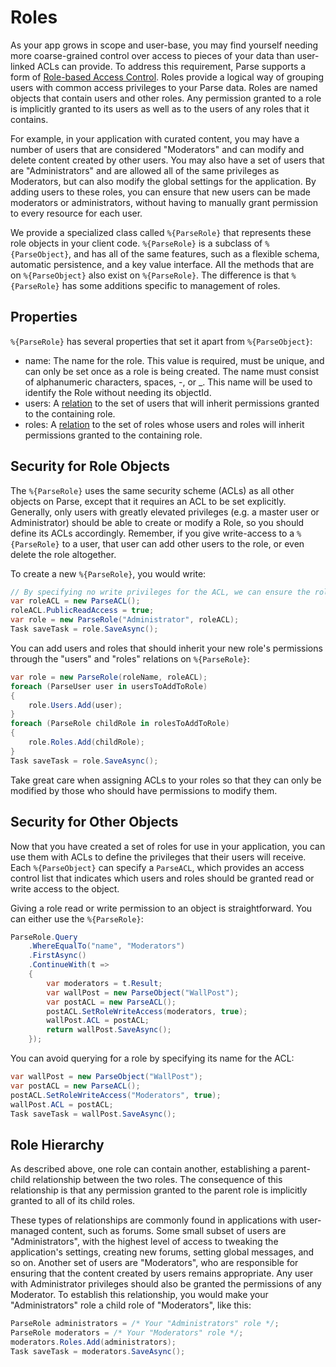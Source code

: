 # Roles

As your app grows in scope and user-base, you may find yourself needing more coarse-grained control over access to pieces of your data than user-linked ACLs can provide. To address this requirement, Parse supports a form of [Role-based Access Control](http://en.wikipedia.org/wiki/Role-based_access_control). Roles provide a logical way of grouping users with common access privileges to your Parse data. Roles are named objects that contain users and other roles.  Any permission granted to a role is implicitly granted to its users as well as to the users of any roles that it contains.

For example, in your application with curated content, you may have a number of users that are considered "Moderators" and can modify and delete content created by other users.  You may also have a set of users that are "Administrators" and are allowed all of the same privileges as Moderators, but can also modify the global settings for the application. By adding users to these roles, you can ensure that new users can be made moderators or administrators, without having to manually grant permission to every resource for each user.

We provide a specialized class called `%{ParseRole}` that represents these role objects in your client code.  `%{ParseRole}` is a subclass of `%{ParseObject}`, and has all of the same features, such as a flexible schema, automatic persistence, and a key value interface.  All the methods that are on `%{ParseObject}` also exist on `%{ParseRole}`.  The difference is that `%{ParseRole}` has some additions specific to management of roles.

## Properties

`%{ParseRole}` has several properties that set it apart from `%{ParseObject}`:

*   name: The name for the role.  This value is required, must be unique, and can only be set once as a role is being created.  The name must consist of alphanumeric characters, spaces, -, or _.  This name will be used to identify the Role without needing its objectId.
*   users: A [relation](#objects-pointers) to the set of users that will inherit permissions granted to the containing role.
*   roles: A [relation](#objects-pointers) to the set of roles whose users and roles will inherit permissions granted to the containing role.

## Security for Role Objects

The `%{ParseRole}` uses the same security scheme (ACLs) as all other objects on Parse, except that it requires an ACL to be set explicitly. Generally, only users with greatly elevated privileges (e.g. a master user or Administrator) should be able to create or modify a Role, so you should define its ACLs accordingly.  Remember, if you give write-access to a `%{ParseRole}` to a user, that user can add other users to the role, or even delete the role altogether.

To create a new `%{ParseRole}`, you would write:

```csharp
// By specifying no write privileges for the ACL, we can ensure the role cannot be altered.
var roleACL = new ParseACL();
roleACL.PublicReadAccess = true;
var role = new ParseRole("Administrator", roleACL);
Task saveTask = role.SaveAsync();
```

You can add users and roles that should inherit your new role's permissions through the "users" and "roles" relations on `%{ParseRole}`:

```csharp
var role = new ParseRole(roleName, roleACL);
foreach (ParseUser user in usersToAddToRole)
{
    role.Users.Add(user);
}
foreach (ParseRole childRole in rolesToAddToRole)
{
    role.Roles.Add(childRole);
}
Task saveTask = role.SaveAsync();
```

Take great care when assigning ACLs to your roles so that they can only be modified by those who should have permissions to modify them.

## Security for Other Objects

Now that you have created a set of roles for use in your application, you can use them with ACLs to define the privileges that their users will receive. Each `%{ParseObject}` can specify a `ParseACL`, which provides an access control list that indicates which users and roles should be granted read or write access to the object.

Giving a role read or write permission to an object is straightforward.  You can either use the `%{ParseRole}`:

```csharp
ParseRole.Query
    .WhereEqualTo("name", "Moderators")
    .FirstAsync()
    .ContinueWith(t =>
    {
        var moderators = t.Result;
        var wallPost = new ParseObject("WallPost");
        var postACL = new ParseACL();
        postACL.SetRoleWriteAccess(moderators, true);
        wallPost.ACL = postACL;
        return wallPost.SaveAsync();
    });
```

You can avoid querying for a role by specifying its name for the ACL:

```csharp
var wallPost = new ParseObject("WallPost");
var postACL = new ParseACL();
postACL.SetRoleWriteAccess("Moderators", true);
wallPost.ACL = postACL;
Task saveTask = wallPost.SaveAsync();
```

## Role Hierarchy

As described above, one role can contain another, establishing a parent-child relationship between the two roles. The consequence of this relationship is that any permission granted to the parent role is implicitly granted to all of its child roles.

These types of relationships are commonly found in applications with user-managed content, such as forums. Some small subset of users are "Administrators", with the highest level of access to tweaking the application's settings, creating new forums, setting global messages, and so on. Another set of users are "Moderators", who are responsible for ensuring that the content created by users remains appropriate. Any user with Administrator privileges should also be granted the permissions of any Moderator. To establish this relationship, you would make your "Administrators" role a child role of "Moderators", like this:

```csharp
ParseRole administrators = /* Your "Administrators" role */;
ParseRole moderators = /* Your "Moderators" role */;
moderators.Roles.Add(administrators);
Task saveTask = moderators.SaveAsync();
```
